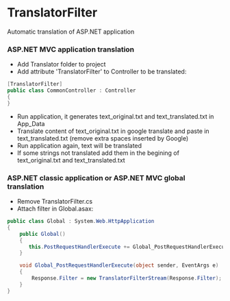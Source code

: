 # TranslatorFilter
Automatic translation of ASP.NET application

### ASP.NET MVC application translation
 
 * Add Translator folder to project
 * Add attribute 'TranslatorFilter' to Controller to be translated:
```csharp
[TranslatorFilter]
public class CommonController : Controller
{
}
```
 * Run application, it generates text_original.txt and text_translated.txt in App_Data
 * Translate content of text_original.txt in google translate and paste in text_translated.txt (remove extra spaces inserted by Google)
 * Run application again, text will be translated
 * If some strings not translated add them in the begining of text_original.txt and text_translated.txt

### ASP.NET classic application or ASP.NET MVC global translation

* Remove TranslatorFilter.cs
* Attach filter in Global.asax:
```csharp
public class Global : System.Web.HttpApplication
{
    public Global()
    {
       this.PostRequestHandlerExecute += Global_PostRequestHandlerExecute;
    }

    void Global_PostRequestHandlerExecute(object sender, EventArgs e)
    {
        Response.Filter = new TranslatorFilterStream(Response.Filter);
    }
}
```

